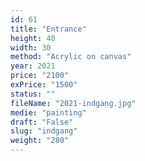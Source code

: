 ```yaml
---
id: 61
title: "Entrance"
height: 40
width: 30
method: "Acrylic on canvas"
year: 2021
price: "2100"
exPrice: "1500"
status: ""
fileName: "2021-indgang.jpg"
medie: "painting"
draft: "False"
slug: "indgang"
weight: "280"
---
```

